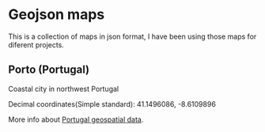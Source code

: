 # Geojson maps 

This is a collection of maps in json format, I have been using those maps for diferent projects.

## Porto (Portugal)
Coastal city in northwest Portugal

Decimal coordinates(Simple standard):
41.1496086, -8.6109896

More info about [Portugal geospatial data](https://www.geodatos.net/en/coordinates/portugal/porto).
